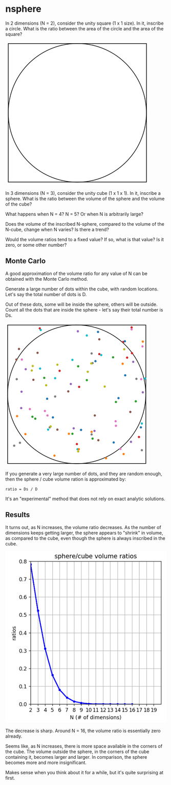 # nsphere

In 2 dimensions (N = 2), consider the unity square (1 x 1 size). In it, inscribe a circle. What is the ratio between the area of the circle and the area of the square?

![empty slice](/images/empty_slice.png)

In 3 dimensions (N = 3), consider the unity cube (1 x 1 x 1). In it, inscribe a sphere. What is the ratio between the volume of the sphere and the volume of the cube?

What happens when N = 4? N = 5? Or when N is arbitrarily large?

Does the volume of the inscribed N-sphere, compared to the volume of the N-cube, change when N varies? Is there a trend?

Would the volume ratios tend to a fixed value? If so, what is that value? Is it zero, or some other number?

## Monte Carlo

A good approximation of the volume ratio for any value of N can be obtained with the Monte Carlo method.

Generate a large number of dots within the cube, with random locations. Let's say the total number of dots is D.

Out of these dots, some will be inside the sphere, others will be outside. Count all the dots that are inside the sphere - let's say their total number is Ds.

![slice with dots](/images/slice_with_dots.png)

If you generate a very large number of dots, and they are random enough, then the sphere / cube volume ration is approximated by:

```
ratio = Ds / D
```

It's an "experimental" method that does not rely on exact analytic solutions.

## Results

It turns out, as N increases, the volume ratio decreases. As the number of dimensions keeps getting larger, the sphere appears to "shrink" in volume, as compared to the cube, even though the sphere is always inscribed in the cube.

![graph with ratios](/images/graph_with_ratios.png)

The decrease is sharp. Around N = 16, the volume ratio is essentially zero already.

Seems like, as N increases, there is more space available in the corners of the cube. The volume outside the sphere, in the corners of the cube containing it, becomes larger and larger. In comparison, the sphere becomes more and more insignificant.

Makes sense when you think about it for a while, but it's quite surprising at first.
